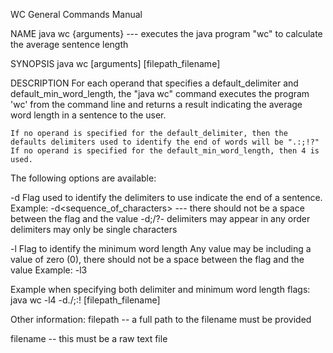 WC General Commands Manual
 
NAME
java wc {arguments} --- executes the java program "wc" to calculate the average sentence length 
 
SYNOPSIS
java wc [arguments]  [filepath_filename]

DESCRIPTION
	For each operand that specifies a default_delimiter and default_min_word_length, the "java wc" command executes the program 'wc' from the command line and returns a result indicating the average word length in a sentence to the user.  

	If no operand is specified for the default_delimiter, then the defaults delimiters used to identify the end of words will be ".:;!?" If no operand is specified for the default_min_word_length, then 4 is used.

The following options are available:

-d Flag used to identify the delimiters to use indicate the end of a sentence.
	Example:  -d<sequence_of_characters>  --- there should not be a space between the flag and the value
	     -d;/?-
	     delimiters may appear in any order
	     delimiters may only be single characters
	     
-l  Flag to identify the minimum word length 
	Any value may be including a value of zero (0), there should not be a space between the flag and the value
	Example:  -l3
	     
Example when specifying both delimiter and minimum word length flags:
	java wc -l4 -d./;:! [filepath_filename]

Other information:
filepath -- a full path to the filename must be provided

filename -- this must be a raw text file


	     
	     
